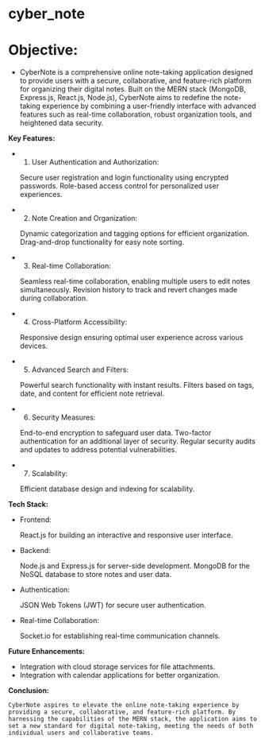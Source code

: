 # cyber_note
# Objective:
- CyberNote is a comprehensive online note-taking application designed to provide users with a secure, collaborative, and feature-rich platform for organizing their digital notes. Built on the MERN stack (MongoDB, Express.js, React.js, Node.js), CyberNote aims to redefine the note-taking experience by combining a user-friendly interface with advanced features such as real-time collaboration, robust organization tools, and heightened data security. 

**Key Features:**

- 1. User Authentication and Authorization:

    Secure user registration and login functionality using encrypted passwords.
    Role-based access control for personalized user experiences.
    
- 2. Note Creation and Organization:

    Dynamic categorization and tagging options for efficient organization.
    Drag-and-drop functionality for easy note sorting.
    
- 3. Real-time Collaboration:

    Seamless real-time collaboration, enabling multiple users to edit notes simultaneously.
    Revision history to track and revert changes made during collaboration.

- 4. Cross-Platform Accessibility:

    Responsive design ensuring optimal user experience across various devices.
    
- 5. Advanced Search and Filters:

    Powerful search functionality with instant results.
    Filters based on tags, date, and content for efficient note retrieval.

- 6. Security Measures:

    End-to-end encryption to safeguard user data.
    Two-factor authentication for an additional layer of security.
    Regular security audits and updates to address potential vulnerabilities.
    
- 7. Scalability:

    Efficient database design and indexing for scalability.

**Tech Stack:**

- Frontend:

    React.js for building an interactive and responsive user interface.
    
- Backend:

    Node.js and Express.js for server-side development.
    MongoDB for the NoSQL database to store notes and user data.

- Authentication:

    JSON Web Tokens (JWT) for secure user authentication.

- Real-time Collaboration:

    Socket.io for establishing real-time communication channels.

**Future Enhancements:**

- Integration with cloud storage services for file attachments.
- Integration with calendar applications for better organization.

**Conclusion:**

    CyberNote aspires to elevate the online note-taking experience by providing a secure, collaborative, and feature-rich platform. By harnessing the capabilities of the MERN stack, the application aims to set a new standard for digital note-taking, meeting the needs of both individual users and collaborative teams.





